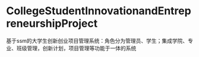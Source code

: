 # CollegeStudentInnovationandEntrepreneurshipProject
 基于ssm的大学生创新创业项目管理系统：角色分为管理员、学生；集成学院、专业、班级管理，创新计划，项目管理等功能于一体的系统
